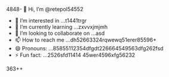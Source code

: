 4848- 👋 Hi, I’m @retepol54552
- 👀 I’m interested in ...t1441trgr
- 🌱 I’m currently learning ...zxvvxjmjmh
- 💞️ I’m looking to collaborate on ...asd
- 📫 How to reach me ...dh52663324rqwewq51erer85596+
- 😄 Pronouns: ...85855112354dfgdt226664549563dfg262fsd
- ⚡ Fun fact: ...2526sfd11414
45wer4596xfg56232
<!---asd22222fgcvb because its `README.md` (tcvfdhis file) appears on your GitHub profile.54354wqewqe
You can click the Preview link to take a look at your changes.
--->
363++
